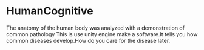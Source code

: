 # HumanCognitive
The anatomy of the human body was analyzed with a demonstration of common pathology
This is use unity engine make a software.It tells you how common diseases develop.How do you care for the disease later.
